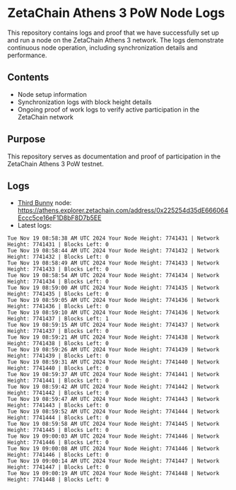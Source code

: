 # ZetaChain Athens 3 PoW Node Logs
This repository contains logs and proof that we have successfully set up and run a node on the ZetaChain Athens 3 network. The logs demonstrate continuous node operation, including synchronization details and performance.

## Contents
- Node setup information
- Synchronization logs with block height details
- Ongoing proof of work logs to verify active participation in the ZetaChain network

## Purpose
This repository serves as documentation and proof of participation in the ZetaChain Athens 3 PoW testnet.

## Logs

- [Third Bunny](https://thirdbunny.xyz/) node: https://athens.explorer.zetachain.com/address/0x225254d35dE666064Eccc5ce16eF1D8bF8D7b5EE
- Latest logs:
```
Tue Nov 19 08:58:38 AM UTC 2024 Your Node Height: 7741431 | Network Height: 7741431 | Blocks Left: 0
Tue Nov 19 08:58:44 AM UTC 2024 Your Node Height: 7741432 | Network Height: 7741432 | Blocks Left: 0
Tue Nov 19 08:58:49 AM UTC 2024 Your Node Height: 7741433 | Network Height: 7741433 | Blocks Left: 0
Tue Nov 19 08:58:54 AM UTC 2024 Your Node Height: 7741434 | Network Height: 7741434 | Blocks Left: 0
Tue Nov 19 08:59:00 AM UTC 2024 Your Node Height: 7741435 | Network Height: 7741435 | Blocks Left: 0
Tue Nov 19 08:59:05 AM UTC 2024 Your Node Height: 7741436 | Network Height: 7741436 | Blocks Left: 0
Tue Nov 19 08:59:10 AM UTC 2024 Your Node Height: 7741436 | Network Height: 7741437 | Blocks Left: 1
Tue Nov 19 08:59:15 AM UTC 2024 Your Node Height: 7741437 | Network Height: 7741437 | Blocks Left: 0
Tue Nov 19 08:59:21 AM UTC 2024 Your Node Height: 7741438 | Network Height: 7741438 | Blocks Left: 0
Tue Nov 19 08:59:26 AM UTC 2024 Your Node Height: 7741439 | Network Height: 7741439 | Blocks Left: 0
Tue Nov 19 08:59:31 AM UTC 2024 Your Node Height: 7741440 | Network Height: 7741440 | Blocks Left: 0
Tue Nov 19 08:59:37 AM UTC 2024 Your Node Height: 7741441 | Network Height: 7741441 | Blocks Left: 0
Tue Nov 19 08:59:42 AM UTC 2024 Your Node Height: 7741442 | Network Height: 7741442 | Blocks Left: 0
Tue Nov 19 08:59:47 AM UTC 2024 Your Node Height: 7741443 | Network Height: 7741443 | Blocks Left: 0
Tue Nov 19 08:59:52 AM UTC 2024 Your Node Height: 7741444 | Network Height: 7741444 | Blocks Left: 0
Tue Nov 19 08:59:58 AM UTC 2024 Your Node Height: 7741445 | Network Height: 7741445 | Blocks Left: 0
Tue Nov 19 09:00:03 AM UTC 2024 Your Node Height: 7741446 | Network Height: 7741446 | Blocks Left: 0
Tue Nov 19 09:00:08 AM UTC 2024 Your Node Height: 7741446 | Network Height: 7741446 | Blocks Left: 0
Tue Nov 19 09:00:14 AM UTC 2024 Your Node Height: 7741447 | Network Height: 7741447 | Blocks Left: 0
Tue Nov 19 09:00:19 AM UTC 2024 Your Node Height: 7741448 | Network Height: 7741448 | Blocks Left: 0
```
